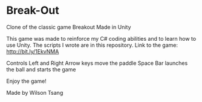 # Break-Out
Clone of the classic game Breakout
Made in Unity

This game was made to reinforce my C# coding abilities and to learn how to use Unity.
The scripts I wrote are in this repository.
Link to the game: http://bit.ly/1EkvNMA

Controls
Left and Right Arrow keys move the paddle
Space Bar launches the ball and starts the game

Enjoy the game!

Made by Wilson Tsang
